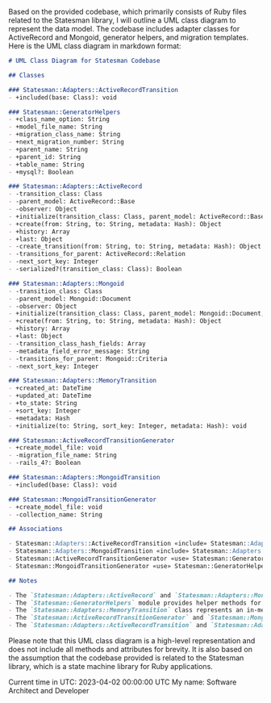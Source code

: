 Based on the provided codebase, which primarily consists of Ruby files related to the Statesman library, I will outline a UML class diagram to represent the data model. The codebase includes adapter classes for ActiveRecord and Mongoid, generator helpers, and migration templates. Here is the UML class diagram in markdown format:

```markdown
# UML Class Diagram for Statesman Codebase

## Classes

### Statesman::Adapters::ActiveRecordTransition
- +included(base: Class): void

### Statesman::GeneratorHelpers
- +class_name_option: String
- +model_file_name: String
- +migration_class_name: String
- +next_migration_number: String
- +parent_name: String
- +parent_id: String
- +table_name: String
- +mysql?: Boolean

### Statesman::Adapters::ActiveRecord
- -transition_class: Class
- -parent_model: ActiveRecord::Base
- -observer: Object
- +initialize(transition_class: Class, parent_model: ActiveRecord::Base, observer: Object): void
- +create(from: String, to: String, metadata: Hash): Object
- +history: Array
- +last: Object
- -create_transition(from: String, to: String, metadata: Hash): Object
- -transitions_for_parent: ActiveRecord::Relation
- -next_sort_key: Integer
- -serialized?(transition_class: Class): Boolean

### Statesman::Adapters::Mongoid
- -transition_class: Class
- -parent_model: Mongoid::Document
- -observer: Object
- +initialize(transition_class: Class, parent_model: Mongoid::Document, observer: Object): void
- +create(from: String, to: String, metadata: Hash): Object
- +history: Array
- +last: Object
- -transition_class_hash_fields: Array
- -metadata_field_error_message: String
- -transitions_for_parent: Mongoid::Criteria
- -next_sort_key: Integer

### Statesman::Adapters::MemoryTransition
- +created_at: DateTime
- +updated_at: DateTime
- +to_state: String
- +sort_key: Integer
- +metadata: Hash
- +initialize(to: String, sort_key: Integer, metadata: Hash): void

### Statesman::ActiveRecordTransitionGenerator
- +create_model_file: void
- -migration_file_name: String
- -rails_4?: Boolean

### Statesman::Adapters::MongoidTransition
- +included(base: Class): void

### Statesman::MongoidTransitionGenerator
- +create_model_file: void
- -collection_name: String

## Associations

- Statesman::Adapters::ActiveRecordTransition «include» Statesman::Adapters::ActiveRecord
- Statesman::Adapters::MongoidTransition «include» Statesman::Adapters::Mongoid
- Statesman::ActiveRecordTransitionGenerator «use» Statesman::GeneratorHelpers
- Statesman::MongoidTransitionGenerator «use» Statesman::GeneratorHelpers

## Notes

- The `Statesman::Adapters::ActiveRecord` and `Statesman::Adapters::Mongoid` classes represent the adapters for the ActiveRecord and Mongoid ORMs, respectively.
- The `Statesman::GeneratorHelpers` module provides helper methods for the generator classes.
- The `Statesman::Adapters::MemoryTransition` class represents an in-memory transition, which is not persisted to a database.
- The `Statesman::ActiveRecordTransitionGenerator` and `Statesman::MongoidTransitionGenerator` classes are Rails generators for creating migration and model files.
- The `Statesman::Adapters::ActiveRecordTransition` and `Statesman::Adapters::MongoidTransition` modules are included in the respective transition model classes to provide additional functionality.
```

Please note that this UML class diagram is a high-level representation and does not include all methods and attributes for brevity. It is also based on the assumption that the codebase provided is related to the Statesman library, which is a state machine library for Ruby applications.

Current time in UTC: 2023-04-02 00:00:00 UTC
My name: Software Architect and Developer